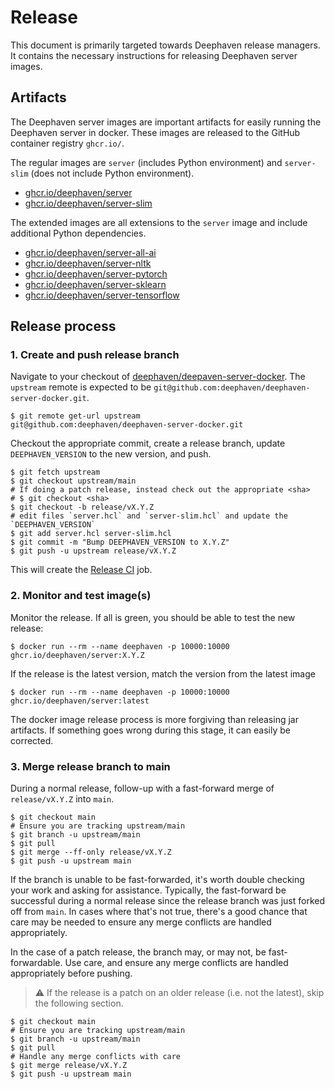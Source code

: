 # Release

This document is primarily targeted towards Deephaven release managers.
It contains the necessary instructions for releasing Deephaven server images.

## Artifacts

The Deephaven server images are important artifacts for easily running the Deephaven server in docker.
These images are released to the GitHub container registry `ghcr.io/`.

The regular images are `server` (includes Python environment) and `server-slim` (does not include Python environment).
* [ghcr.io/deephaven/server](https://github.com/deephaven/deephaven-core/pkgs/container/server)
* [ghcr.io/deephaven/server-slim](https://github.com/deephaven/deephaven-core/pkgs/container/server-slim)

The extended images are all extensions to the `server` image and include additional Python dependencies.
* [ghcr.io/deephaven/server-all-ai](https://github.com/deephaven/deephaven-core/pkgs/container/server-all-ai)
* [ghcr.io/deephaven/server-nltk](https://github.com/deephaven/deephaven-core/pkgs/container/server-nltk)
* [ghcr.io/deephaven/server-pytorch](https://github.com/deephaven/deephaven-core/pkgs/container/server-pytorch)
* [ghcr.io/deephaven/server-sklearn](https://github.com/deephaven/deephaven-core/pkgs/container/server-sklearn)
* [ghcr.io/deephaven/server-tensorflow](https://github.com/deephaven/deephaven-core/pkgs/container/server-tensorflow)

## Release process

### 1. Create and push release branch
Navigate to your checkout of [deephaven/deepaven-server-docker](https://github.com/deephaven/deephaven-server-docker).
The `upstream` remote is expected to be `git@github.com:deephaven/deephaven-server-docker.git`.

```shell
$ git remote get-url upstream
git@github.com:deephaven/deephaven-server-docker.git
```

Checkout the appropriate commit, create a release branch, update `DEEPHAVEN_VERSION` to the new version, and push.

```shell
$ git fetch upstream
$ git checkout upstream/main
# If doing a patch release, instead check out the appropriate <sha>
# $ git checkout <sha>
$ git checkout -b release/vX.Y.Z
# edit files `server.hcl` and `server-slim.hcl` and update the `DEEPHAVEN_VERSION`
$ git add server.hcl server-slim.hcl
$ git commit -m "Bump DEEPHAVEN_VERSION to X.Y.Z"
$ git push -u upstream release/vX.Y.Z
```

This will create the [Release CI](https://github.com/deephaven/deephaven-server-docker/actions/workflows/release-ci.yml) job.

### 2. Monitor and test image(s)

Monitor the release.
If all is green, you should be able to test the new release:

```shell
$ docker run --rm --name deephaven -p 10000:10000 ghcr.io/deephaven/server:X.Y.Z
```
If the release is the latest version, match the version from the latest image
```shell
$ docker run --rm --name deephaven -p 10000:10000 ghcr.io/deephaven/server:latest
```

The docker image release process is more forgiving than releasing jar artifacts.
If something goes wrong during this stage, it can easily be corrected.

### 3. Merge release branch to main


During a normal release, follow-up with a fast-forward merge of `release/vX.Y.Z` into `main`.

```shell
$ git checkout main
# Ensure you are tracking upstream/main
$ git branch -u upstream/main
$ git pull
$ git merge --ff-only release/vX.Y.Z
$ git push -u upstream main
```

If the branch is unable to be fast-forwarded, it's worth double checking your work and asking for assistance. 
Typically, the fast-forward be successful during a normal release since the release branch was just forked off from `main`.
In cases where that's not true, there's a good chance that care may be needed to ensure any merge conflicts are handled appropriately.

In the case of a patch release, the branch may, or may not, be fast-forwardable.
Use care, and ensure any merge conflicts are handled appropriately before pushing.

> :warning: If the release is a patch on an older release (i.e. not the latest), skip the following section.

```shell
$ git checkout main
# Ensure you are tracking upstream/main
$ git branch -u upstream/main
$ git pull
# Handle any merge conflicts with care
$ git merge release/vX.Y.Z
$ git push -u upstream main
```
